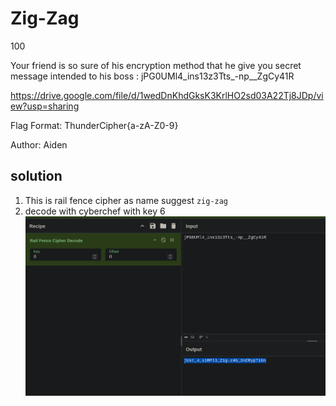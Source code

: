 # Zig-Zag

100

Your friend is so sure of his encryption method that he give you secret message intended to his boss : jPG0UMl4_ins13z3Tts_-np__ZgCy41R

https://drive.google.com/file/d/1wedDnKhdGksK3KrlHO2sd03A22Tj8JDp/view?usp=sharing

Flag Format: ThunderCipher{a-zA-Z0-9}

Author: Aiden

## solution

1. This is rail fence cipher as name suggest `zig-zag`
2. decode with cyberchef with key 6
![flag](assets/zig-zag/image.png)
